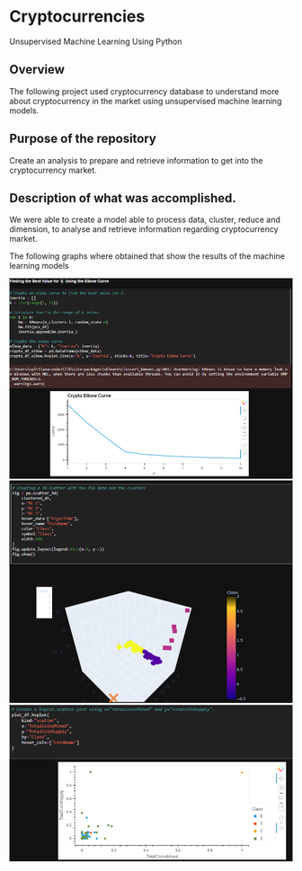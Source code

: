 # Cryptocurrencies
Unsupervised Machine Learning Using Python

## Overview
The following project used cryptocurrency database to understand more about cryptocurrency in the market using unsupervised machine learning models. 

## Purpose of the repository 
Create an analysis to prepare and retrieve information to get into the cryptocurrency market. 


## Description of what was accomplished.
We were able to create a model able to process data, cluster, reduce and dimension, to analyse and retrieve information regarding cryptocurrency market. 

The following graphs where obtained that show the results of the machine learning models



![Graph1](resources/kelbowgraph.png)
![Graph2](resources/3dscatterPCAdata.png)
![Graph3](resources/hyplottotalcoinsmined.png)
